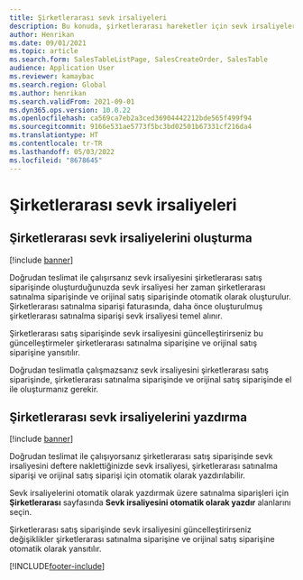 ```yaml
---
title: Şirketlerarası sevk irsaliyeleri
description: Bu konuda, şirketlerarası hareketler için sevk irsaliyelerinin nasıl oluşturulacağı ve yazdırılacağı açıklanmaktadır
author: Henrikan
ms.date: 09/01/2021
ms.topic: article
ms.search.form: SalesTableListPage, SalesCreateOrder, SalesTable
audience: Application User
ms.reviewer: kamaybac
ms.search.region: Global
ms.author: henrikan
ms.search.validFrom: 2021-09-01
ms.dyn365.ops.version: 10.0.22
ms.openlocfilehash: ca569ca7eb2a3ced36904442212bde565f499f94
ms.sourcegitcommit: 9166e531ae5773f5bc3bd02501b67331cf216da4
ms.translationtype: HT
ms.contentlocale: tr-TR
ms.lasthandoff: 05/03/2022
ms.locfileid: "8678645"
---
```

# <a name="intercompany-packing-slips"></a>Şirketlerarası sevk irsaliyeleri

## <a name="generate-intercompany-packing-slips"></a>Şirketlerarası sevk irsaliyelerini oluşturma

[!include [banner](../../includes/banner.md)]

Doğrudan teslimat ile çalışırsanız sevk irsaliyesini şirketlerarası satış siparişinde oluşturduğunuzda sevk irsaliyesi her zaman şirketlerarası satınalma siparişinde ve orijinal satış siparişinde otomatik olarak oluşturulur. Şirketlerarası satınalma siparişi faturasında, daha önce oluşturulmuş şirketlerarası satınalma siparişi sevk irsaliyesi temel alınır.

Şirketlerarası satış siparişinde sevk irsaliyesini güncelleştirirseniz bu güncelleştirmeler şirketlerarası satınalma siparişine ve orijinal satış siparişine yansıtılır.

Doğrudan teslimatla çalışmazsanız sevk irsaliyesini şirketlerarası satış siparişinde, şirketlerarası satınalma siparişinde ve orijinal satış siparişinde el ile oluşturmanız gerekir.

## <a name="print-intercompany-packing-slips"></a>Şirketlerarası sevk irsaliyelerini yazdırma

[!include [banner](../../includes/banner.md)]

Doğrudan teslimat ile çalışıyorsanız şirketlerarası satış siparişinde sevk irsaliyesini deftere naklettiğinizde sevk irsaliyesi, şirketlerarası satınalma siparişi ve orijinal satış siparişi için otomatik olarak yazdırılabilir.

Sevk irsaliyelerini otomatik olarak yazdırmak üzere satınalma siparişleri için **Şirketlerarası** sayfasında **Sevk irsaliyesini otomatik olarak yazdır** alanlarını seçin.

Şirketlerarası satış siparişinde sevk irsaliyesini güncelleştirirseniz değişiklikler şirketlerarası satınalma siparişine ve orijinal satış siparişine otomatik olarak yansıtılır.

[!INCLUDE[footer-include](../../includes/footer-banner.md)]

